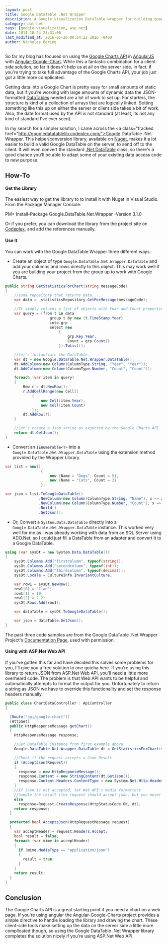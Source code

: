 ```yaml
---
layout: post
title: Google DataTable .Net Wrapper
description: A Google Visualization DataTable wrapper for building google chart objects from the server.  A great time saver for preparing data to be displayed client-side with the Google Charts API, from an Asp.Net MVC or Web API back-end.
category: dot-net
tags: [google-visualization, asp.net]
date: 2014-10-24 23:31:00
last_modified_at: 2016-05-20 00:14:22 2016 -0400
author: Nicholas Bering
---
```


So far my blog has focused on using the <a class="tracked" href="https://developers.google.com/chart/">Google Charts API</a> in <a class="tracked" href="https://angularjs.org/">AngularJS</a> with <a class="tracked" href="https://github.com/angular-google-chart/angular-google-chart/">Angular-Google-Chart</a>.  While this a fantastic combination for a client-side solution, so far it doesn't help us at all on the server side.  In fact, if you're trying to take full advantage of the Google Charts API, your job just got a little more complicated.

Getting data into a Google Chart is pretty easy for small amounts of static data, but if you're working with large amounts of dynamic data the JSON-formatted <a class="tracked" href="https://developers.google.com/chart/interactive/docs/datatables_dataviews">DataTables</a> needed are a lot of work to set up.  For starters, the structure is kind of a collection of arrays that are logically linked.  Setting something like this up on either the server or client side takes a bit of work.  Also, the date format used by the API is not standard (at least, its not any kind of standard I've ever seen).

In my search for a simpler solution, I came across the <a class="tracked href="http://googledatatablelib.codeplex.com/">Google DataTable .Net Wrapper</a>.  This helper/conversion library, available on <a class="tracked" href="https://www.nuget.org/packages/Google.DataTable.Net.Wrapper/">Nuget</a>, makes it a lot easier to build a valid Google DataTable on the server, to send off to the client.  It will even convert the standard <a class="tracked" href="http://msdn.microsoft.com/en-us/library/system.data.datatable(v=vs.110).aspx">.Net DataTable</a> class, so there's a good chance you'll be able to adapt some of your existing data access code to new purpose.

## How-To

#### Get the Library

The easiest way to get the library to to install it with Nuget in Visual Studio.  From the Package Manager Console:

<div class="nuget-console-command">PM> Install-Package Google.DataTable.Net.Wrapper -Version 3.1.0</div>

Or if you prefer, you can download the library from the project site on <a class="tracked" href="http://googledatatablelib.codeplex.com/">Codeplex</a>, and add the references manually.
#### Use It

You can work with the Google DataTable Wrapper three different ways:

* Create an object of type `Google.DataTable.Net.Wrapper.DataTable` and add your columns and rows directly to this object.  This may work well if you are building your project from the group up to work with Google Charts.

```csharp
public string GetStatisticsForChart(string messageCode)
{
    //some repository that returns data....
    var data = _statisticsRepository.GetPerMessage(messageCode);

    //It simply returns a list of objects with Year and Count properties.
    var query = (from t in data
                    group t by new {t.TimeStamp.Year}
                    into grp
                    select new
                        {
                            grp.Key.Year,
                            Count = grp.Count()
                        }).ToList();

    //let's instantiate the DataTable.
    var dt = new Google.DataTable.Net.Wrapper.DataTable();
    dt.AddColumn(new Column(ColumnType.String, "Year", "Year"));
    dt.AddColumn(new Column(ColumnType.Number, "Count", "Count"));

    foreach (var item in query)
    {
        Row r = dt.NewRow();
        r.AddCellRange(new Cell[]
            {
                new Cell(item.Year),
                new Cell(item.Count)
            });
        dt.AddRow(r);
    }

    //Let's create a Json string as expected by the Google Charts API.
    return dt.GetJson();
}
```

* Convert an `IEnumerable<T>` into a `Google.DataTable.Net.Wrapper.DataTable` using the extension method provided by the Wrapper Library.

```csharp
var list = new[]
                {
                    new {Name = "Dogs", Count = 5},
                    new {Name = "Cats", Count = 2}
                };

var json = list.ToGoogleDataTable()
               .NewColumn(new Column(ColumnType.String, "Name"), x => x.Name)
               .NewColumn(new Column(ColumnType.Number, "Count"), x => x.Count)
               .Build()
               .GetJson();
```

* Or, Convert a `System.Data.DataTable` directly into a `Google.DataTable.Net.Wrapper.DataTable` instance.  This worked very well for me as I was already working with data from an SQL Server using ADO.Net, so I could just fill a DataTable from an adapter and convert it to a Google DataTable.

```csharp
using (var sysDt = new System.Data.DataTable())
{
    sysDt.Columns.Add("firstcolumn", typeof(string));
    sysDt.Columns.Add("secondcolumn", typeof(int));
    sysDt.Columns.Add("thirdcolumn", typeof(decimal));
    sysDt.Locale = CultureInfo.InvariantCulture;

    var row1 = sysDt.NewRow();
    row1[0] = "Ciao";
    row1[1] = 10;
    row1[2] = 2.2;
    sysDt.Rows.Add(row1);

    var dataTable = sysDt.ToGoogleDataTable();

    var json = dataTable.GetJson();
}
```

The past three code samples are from the Google DataTable .Net Wrapper Project's <a class="tracked" href="http://googledatatablelib.codeplex.com/documentation">Documentation Page</a>, used with permission.

#### Using with ASP.Net Web API

If you've gotten this far and have decided this solves some problems for you, I'll give you a free solution to one gotcha here.  If you're using this library to return JSON from ASP.Net Web API, you'll need a little more overheard code.  The problem is that Web API wants to be helpful and automatically attempts to format the output for you.  Unfortunately to return a string as JSON we have to override this functionality and set the response headers manually.

```csharp
public class ChartDataController : ApiController
{

  [Route("api/google-chart")]
  [HttpGet]
  public HttpResponseMessage getChart()
  {
    HttpResponseMessage response;

    //Get DataTable instance from first example above.
    Google.DataTable.Net.Wrapper.DataTable dt = GetStatisticsForChart(string messageCode);

    //Check if the request accepts a Json Result
    if (AcceptJson(Request))
    {
      response = new HttpResponseMessage();
      response.Content = new StringContent(dt.GetJson());
      response.Content.Headers.ContentType = new System.Net.Http.Headers.MediaTypeHeaderValue("application/json");
    }
    //If Json is not accepted, let Web API's media formatters
    //handle the result (the request should accept json, but you never know...)
    else
      response=Request.CreateResponse(HttpStatusCode.OK, dt);
    return response;
  }

  protected bool AcceptsJson(HttpRequestMessage request)
  {
    var acceptHeader = request.Headers.Accept;
    bool result = false;
    foreach (var mime in acceptHeader)
    {
      if (mime.MediaType == "application/json")
      {
        result = true;
      }
    }
    return result;
  }
}
```

## Conclusion

The Google Charts API is a great starting point if you need a chart on a web page.  If you're using angular the Angular-Google-Charts project provides a simple directive to handle loading the library and drawing the chart.  These client-side tools make setting up the data on the server side a little more complicated though, so using the Google DataTable .Net Wrapper library completes the solution nicely if you're using ASP.Net Web API.
